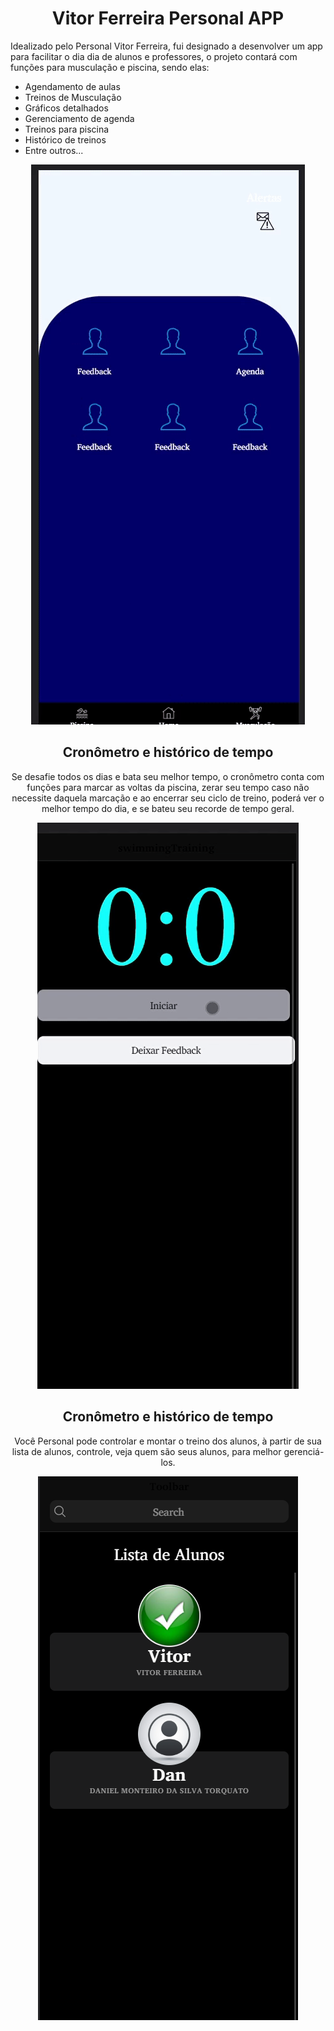 <h1 align="center">Vitor Ferreira Personal APP</h1>

Idealizado pelo Personal Vitor Ferreira, fui designado a desenvolver um app para facilitar o dia dia de alunos e professores, o projeto contará com funções para musculação e piscina, sendo elas:
<p align="center">
<ul>
<li>Agendamento de aulas</li>
<li>Treinos de Musculação</li>
<li>Gráficos detalhados</li>
<li>Gerenciamento de agenda</li>
<li>Treinos para piscina</li>
<li>Histórico de treinos</li>
<li>Entre outros...</li>
</ul>
<p align="center">
<img src="src/assets/img/giftela.gif">
</p>
</p>

<h2 align="center"> Cronômetro e histórico de tempo </h2>

<p align="center">Se desafie todos os dias e bata seu melhor tempo, o cronômetro conta com funções para marcar as voltas da piscina, zerar seu tempo caso não necessite daquela marcação e ao encerrar seu ciclo de treino, poderá ver o melhor tempo do dia, e se bateu seu recorde de tempo geral.</p>
<p align="center">

<img src="src/assets/img/gifcronometro.gif">
</p>
<h2 align="center"> Cronômetro e histórico de tempo </h2>

<p align="center">Você Personal pode controlar e montar o treino dos alunos, à partir de sua lista de alunos, controle, veja quem são seus alunos, para melhor gerenciá-los.</p>
<p align="center">
<img src="src/assets/img/listaalunos.png">
</p>
